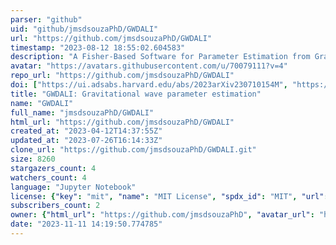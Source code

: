 ```yaml
---
parser: "github"
uid: "github/jmsdsouzaPhD/GWDALI"
url: "https://github.com/jmsdsouzaPhD/GWDALI"
timestamp: "2023-08-12 18:55:02.604583"
description: "A Fisher-Based Software for Parameter Estimation from Gravitational Waves"
avatar: "https://avatars.githubusercontent.com/u/70079111?v=4"
repo_url: "https://github.com/jmsdsouzaPhD/GWDALI"
doi: ["https://ui.adsabs.harvard.edu/abs/2023arXiv230710154M", "https://ui.adsabs.harvard.edu/abs/2023ascl.soft07047D/abstract"]
title: "GWDALI: Gravitational wave parameter estimation"
name: "GWDALI"
full_name: "jmsdsouzaPhD/GWDALI"
html_url: "https://github.com/jmsdsouzaPhD/GWDALI"
created_at: "2023-04-12T14:37:55Z"
updated_at: "2023-07-26T16:14:33Z"
clone_url: "https://github.com/jmsdsouzaPhD/GWDALI.git"
size: 8260
stargazers_count: 4
watchers_count: 4
language: "Jupyter Notebook"
license: {"key": "mit", "name": "MIT License", "spdx_id": "MIT", "url": "https://api.github.com/licenses/mit", "node_id": "MDc6TGljZW5zZTEz"}
subscribers_count: 2
owner: {"html_url": "https://github.com/jmsdsouzaPhD", "avatar_url": "https://avatars.githubusercontent.com/u/70079111?v=4", "login": "jmsdsouzaPhD", "type": "User"}
date: "2023-11-11 14:19:50.774785"
---
```

